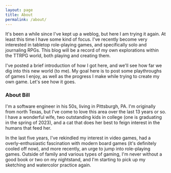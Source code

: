 ```yaml
---
layout: page
title: About
permalink: /about/
---
```


It's been a while since I've kept up a weblog, but here I am trying it again. At least this time I have some kind of focus. I've recently become very interested in tabletop role-playing games, and specifically solo and journaling RPGs. This blog will be a record of my own explorations within the TTRPG world, both playing and creating them.

I've posted a brief introduction of how I got here, and we'll see how far we dig into this new world (to me). My goal here is to post some playthroughs of games I enjoy, as well as the progress I make while trying to create my own game. Let's see how it goes.

### About Bill

I'm a software engineer in his 50s, living in Pittsburgh, PA. I'm originally from north Texas, but I've come to love this area over the last 13 years or so. I have a wonderful wife, two outstanding kids in college (one is graduating in the spring of 2023), and a cat that does her best to feign interest in the humans that feed her.

In the last five years, I've rekindled my interest in video games, had a overly-enthusiastic fascination with modern board games (it's definitely cooled off now), and more recently, an urge to jump into role-playing games. Outside of family and various types of gaming, I'm never without a good book or two on my nightstand, and I'm starting to pick up my sketching and watercolor practice again.
